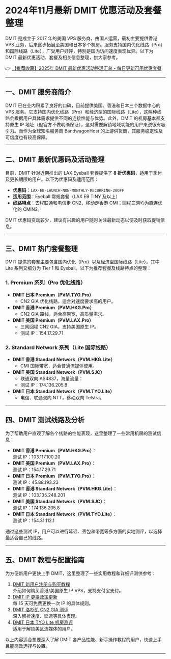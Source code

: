 # 2024年11月最新 DMIT 优惠活动及套餐整理

DMIT 是成立于 2017 年的美国 VPS 服务商，由国人运营，最初主要提供香港 VPS 业务，后来逐步拓展至美国和日本多个机房。服务支持国内优化线路（Pro）和国际线路（Lite），广受用户好评，特别是国内访问速度表现优异。以下为 DMIT 最新优惠活动、套餐及相关信息整理，供大家参考。

👉 [【推荐收藏】2025年 DMIT 最新优惠活动整理汇总 - 每日更新可用优惠套餐](https://bit.ly/dmit_coupon)

---

## 一、DMIT 服务商简介

DMIT 已在业内积累了良好的口碑，目前提供美国、香港和日本三个数据中心的 VPS 服务。它支持国内优化线路（Pro）和经济型的国际线路（Lite），这两种线路会根据用户具体需求提供不同的连接性能与优势。此外，DMIT 的机房基本都支持原生 IP 地址（但官方不做明确保证），这对需要解锁地域功能的用户来说很有吸引力。而作为全球知名服务商 BandwagonHost 的上游供货商，其服务稳定性及可信度也有较高保障。

---

## 二、DMIT 最新优惠码及活动整理

目前，DMIT 针对近期推出的 LAX Eyeball 套餐提供了 **8 折优惠码**，适用于季付及更长期限的用户。以下为优惠码及适用范围：

- **优惠码**：`LAX-EB-LAUNCH-NON-MONTHLY-RECURRING-20OFF`
- **适用范围**：Eyeball 常规套餐（LAX EB TINY 及以上）
- **线路特点**：去程联通和电信走 CN2，移动走香港 CMI；回程三网均为直连优化的 CMIN2。

DMIT 优惠码变动较少，建议有兴趣的用户随时关注最新动态以便及时获取促销信息。

---

## 三、DMIT 热门套餐整理

DMIT 提供的套餐主要包含国内优化（Pro）以及经济型国际线路（Lite）。其中 Lite 系列又细分为 Tier 1 和 Eyeball。以下为推荐套餐及线路特点的整理：

### 1. Premium 系列（Pro 优化线路）
- **DMIT 日本 Premium（PVM.TYO.Pro）**
  - CN2 GIA 优化线路，适合对速度要求高的用户。
- **DMIT 香港 Premium（PVM.HKG.Pro）**
  - CN2 GIA 路线，适合高带宽、高质量需求。
- **DMIT 美国 Premium（PVM.LAX.Pro）**
  - 三网回程 CN2 GIA，支持美国原生 IP。
  - 测试 IP：154.17.29.71

### 2. Standard Network 系列（Lite 国际线路）
- **DMIT 香港 Standard Network（PVM.HKG.Lite）**
  - CMI 国际带宽，适合普通流媒体使用。
- **DMIT 美国 Standard Network（PVM.SJC）**
  - 联通双向 AS4837，海量流量：
  - 测试 IP：174.136.205.8
- **DMIT 日本 Standard Network（PVM.TYO.Lite）**
  - 电信、联通双向 NTT，移动双向 Telstra。

---

## 四、DMIT 测试线路及分析

为了帮助用户直观了解各个线路的性能表现，这里整理了一些常用机房的测试信息：

- **DMIT 香港 Premium（PVM.HKG.Pro）**：  
  测试 IP：103.117.100.20
- **DMIT 美国 Premium（PVM.LAX.Pro）**：  
  测试 IP：154.17.29.71
- **DMIT 日本 Premium（PVM.TYO.Pro）**：  
  测试 IP：45.88.193.23
- **DMIT 香港 Standard Network（PVM.HKG.Lite）**：  
  测试 IP：103.135.248.201
- **DMIT 美国 Standard Network（PVM.SJC）**：  
  测试 IP：174.136.205.8
- **DMIT 日本 Standard Network（PVM.TYO.Lite）**：  
  测试 IP：154.31.112.1

通过这些测试 IP，用户可以进行延迟、丢包和带宽等多方面的实地测评，以选择最适合自己的线路。

---

## 五、DMIT 教程与配置指南

为方便新用户更快上手 DMIT，这里整理了一些实用教程和详细评测供参考：

1. [DMIT 新用户注册与购买教程](https://bit.ly/dmit_coupon)  
   介绍如何购买香港/美国原生 IP VPS，支持支付宝支付。
2. [DMIT IP 更换政策更新](https://bit.ly/dmit_coupon)  
   每 15 天可免费更换一次 IP 的具体规则。
3. [DMIT 洛杉矶 CN2 GIA 测评](https://bit.ly/dmit_coupon)  
   深入解析速度、延迟等具体表现。
4. [DMIT 日本 TYO Lite 机房测评](https://bit.ly/dmit_coupon)  
   适用于解锁美区流媒体的用户。

以上内容适合想要深入了解 DMIT 各产品性能、新手操作教程的用户，快速上手且能高效选择与设置。

---